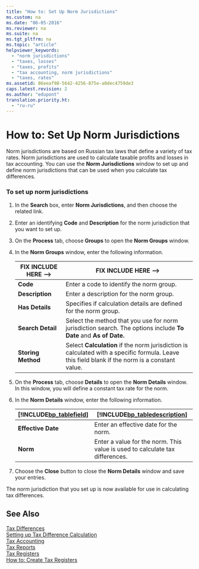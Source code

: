 ```yaml
---
title: "How to: Set Up Norm Jurisdictions"
ms.custom: na
ms.date: "06-05-2016"
ms.reviewer: na
ms.suite: na
ms.tgt_pltfrm: na
ms.topic: "article"
helpviewer_keywords: 
  - "norm jurisdictions"
  - "taxes, losses"
  - "taxes, profits"
  - "tax accounting, norm jurisdictions"
  - "taxes, rates"
ms.assetid: 86eeaf98-5642-4256-875e-a0dec4759de3
caps.latest.revision: 2
ms.author: "edupont"
translation.priority.ht: 
  - "ru-ru"
---
```

# How to: Set Up Norm Jurisdictions
Norm jurisdictions are based on Russian tax laws that define a variety of tax rates. Norm jurisdictions are used to calculate taxable profits and losses in tax accounting. You can use the **Norm Jurisdictions** window to set up and define norm jurisdictions that can be used when you calculate tax differences.  
  
### To set up norm jurisdictions  
  
1.  In the **Search** box, enter **Norm Jurisdictions**, and then choose the related link.  
  
2.  Enter an identifying **Code** and **Description** for the norm jurisdiction that you want to set up.  
  
3.  On the **Process** tab, choose **Groups** to open the **Norm Groups** window.  
  
4.  In the **Norm Groups** window, enter the following information.  
  
    |FIX INCLUDE HERE<!--FIX INCLUDE HERE<!--[!INCLUDE[bp_tablefield](../../ApplicationDesign/includes/bp_tablefield_md.md)] --> -->|FIX INCLUDE HERE<!--FIX INCLUDE HERE<!--[!INCLUDE[bp_tabledescription](../../ApplicationDesign/includes/bp_tabledescription_md.md)] --> -->|  
    |---------------------------------|---------------------------------------|  
    |**Code**|Enter a code to identify the norm group.|  
    |**Description**|Enter a description for the norm group.|  
    |**Has Details**|Specifies if calculation details are defined for the norm group.|  
    |**Search Detail**|Select the method that you use for norm jurisdiction search. The options include **To Date** and **As of Date.**|  
    |**Storing Method**|Select **Calculation** if the norm jurisdiction is calculated with a specific formula. Leave this field blank if the norm is a constant value.|  
  
5.  On the **Process** tab, choose **Details** to open the **Norm Details** window. In this window, you will define a constant tax rate for the norm.  
  
6.  In the **Norm Details** window, enter the following information.  
  
    |[!INCLUDE[bp_tablefield](../../ApplicationDesign/includes/bp_tablefield_md.md)]|[!INCLUDE[bp_tabledescription](../../ApplicationDesign/includes/bp_tabledescription_md.md)]|  
    |---------------------------------|---------------------------------------|  
    |**Effective Date**|Enter an effective date for the norm.|  
    |**Norm**|Enter a value for the norm. This value is used to calculate tax differences.|  
  
7.  Choose the **Close** button to close the **Norm Details** window and save your entries.  
  
 The norm jurisdiction that you set up is now available for use in calculating tax differences.  
  
## See Also  
 [Tax Differences](../../LocalFunctionalityForMicrosoftDynamicsNav2016/Russia/tax-differences.md)   
 [Setting up Tax Difference Calculation](../../LocalFunctionalityForMicrosoftDynamicsNav2016/Russia/setting-up-tax-difference-calculation.md)   
 [Tax Accounting](../../LocalFunctionalityForMicrosoftDynamicsNav2016/Russia/tax-accounting.md)   
 [Tax Reports](assetId:///e42ca8e7-1cee-4fb8-9f71-e596f29cabc3)   
 [Tax Registers](../../LocalFunctionalityForMicrosoftDynamicsNav2016/Russia/tax-registers.md)   
 [How to: Create Tax Registers](../../LocalFunctionalityForMicrosoftDynamicsNav2016/Russia/how-to-create-tax-registers.md)